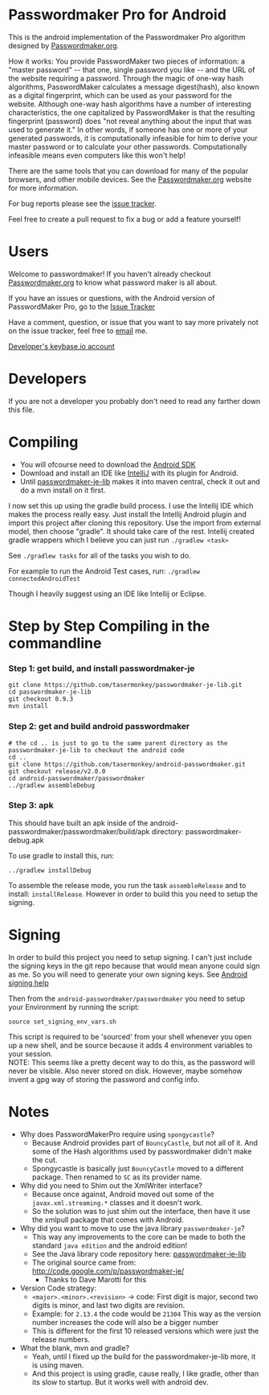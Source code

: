 Passwordmaker Pro for Android
===========

This is the android implementation of the Passwordmaker Pro algorithm designed by [Passwordmaker.org](http://passwordmaker.org).

How it works:
You provide PasswordMaker two pieces of information: a "master password" -- that one, single password you like -- and
the URL of the website requiring a password. Through the magic of one-way hash algorithms, PasswordMaker calculates a
message digest(hash), also known as a digital fingerprint, which can be used as your password for the website.
Although one-way hash algorithms have a number of interesting characteristics, the one capitalized by PasswordMaker
is that the resulting fingerprint (password) does "not reveal anything about the input that was used to generate it."
In other words, if someone has one or more of your generated passwords, it is computationally infeasible for him
to derive your master password or to calculate your other passwords. Computationally infeasible means even computers
like this won't help!

There are the same tools that you can download for many of the popular browsers, and other mobile devices.  See the
[Passwordmaker.org](http://passwordmaker.org) website for more information.

For bug reports please see the [issue tracker](https://github.com/passwordmaker/android-passwordmaker/issues).

Feel free to create a pull request to fix a bug or add a feature yourself!

Users
======
Welcome to passwordmaker!  If you haven't already checkout [Passwordmaker.org](http://passwordmaker.org) to know what password maker is all about.

If you have an issues or questions, with the Android version of PasswordMaker Pro, go to the [Issue Tracker](https://github.com/passwordmaker/android-passwordmaker/issues)

Have a comment, question, or issue that you want to say more privately not on the issue tracker, feel free to [email](mailto:pwdmkrpro.android.84a75@tasermonkeys.com) me.

[Developer's keybase.io account](https://keybase.io/jstapleton)

Developers
==========
If you are not a developer you probably don't need to read any farther down this file.

Compiling
==========
* You will ofcourse need to download the [Android SDK](http://developer.android.com/sdk/index.html#download)
* Download and install an IDE like [IntelliJ](http://www.jetbrains.com/idea/) with its plugin for Android.
* Until [passwordmaker-je-lib](https://github.com/passwordmaker/java-passwordmaker-lib) makes it into maven central, check it out and do a mvn install on it first.

I now set this up using the gradle build process.  I use the Intellij IDE which makes the process really easy.  Just
install the Intellij Android plugin and import this project after cloning this repository.  Use the import from external
model, then choose "gradle".  It should take care of the rest.  Intellij created gradle wrappers which I believe you can
just run `./gradlew <task>`

See `./gradlew tasks` for all of the tasks you wish to do.

For example to run the Android Test cases, run: `./gradlew connectedAndroidTest`

Though I heavily suggest using an IDE like Intellij or Eclipse.

Step by Step Compiling in the commandline
===========
### Step 1: get build, and install passwordmaker-je

    git clone https://github.com/tasermonkey/passwordmaker-je-lib.git
    cd passwordmaker-je-lib
    git checkout 0.9.3
    mvn install

### Step 2: get and build android passwordmaker

    # the cd .. is just to go to the same parent directory as the passwordmaker-je-lib to checkout the android code
    cd ..
    git clone https://github.com/tasermonkey/android-passwordmaker.git
    git checkout release/v2.0.0
    cd android-passwordmaker/passwordmaker
    ../gradlew assembleDebug

### Step 3: apk
This should have built an apk inside of the  android-passwordmaker/passwordmaker/build/apk directory: passwordmaker-debug.apk

To use gradle to install this, run:

    ../gradlew installDebug

To assemble the release mode, you run the task `assembleRelease` and to install: `installRelease`.  However in order to build this you need to setup the signing.

Signing
==========
In order to build this project you need to setup signing.  I can't just include the signing keys in the git repo because that would mean anyone could sign as me.
So you will need to generate your own signing keys. See [Android signing help](http://developer.android.com/tools/publishing/app-signing.html)

Then from the `android-passwordmaker/passwordmaker` you need to setup your Environment by running the script:

    source set_signing_env_vars.sh

This script is required to be 'sourced' from your shell whenever you open up a new shell, and be source because it adds 4 environment variables to your session.
<br/>NOTE: This seems like a pretty decent way to do this, as the password will never be visible.  Also never stored on disk.  However, maybe somehow invent a gpg way of storing the password and config info.


Notes
======
  * Why does PasswordMakerPro require using `spongycastle`?
    - Because Android provides part of `BouncyCastle`, but not all of it.  And some of the Hash algorithms used by passwordmaker didn't make the cut.
    - Spongycastle is basically just `BouncyCastle` moved to a different package.  Then renamed to `SC` as its provider name.
  * Why did you need to Shim out the XmlWriter interface?
    - Because once against, Android moved out some of the `javax.xml.streaming.*` classes and it doesn't work.
    - So the solution was to just shim out the interface, then have it use the xmlpull package that comes with Android.
  * Why did you want to move to use the java library `passwordmaker-je`?
    - This way any improvements to the core can be made to both the standard `java edition` and the android edition!
    - See the Java library code repository here: [passwordmaker-je-lib](http://github.com/tasermonkey/passwordmaker-je-lib)
    - The original source came from: http://code.google.com/p/passwordmaker-je/
      - Thanks to Dave Marotti for this
  * Version Code strategy:
    - `<major>.<minor>.<revision>` -> code: First digit is major, second two digits is minor, and last two digits are revision.
    - Example: for `2.13.4` the code would be `21304`  This way as the version number increases the code will also be a bigger number
    - This is different for the first 10 released versions which were just the release numbers.
  * What the blank, mvn and gradle?
    - Yeah, until I fixed up the build for the passwordmaker-je-lib more, it is using maven.
    - And this project is using gradle, cause really, I like gradle, other than its slow to startup.  But it works well with android dev.
